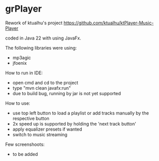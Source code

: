# grPlayer
Rework of ktualhu's project https://github.com/ktualhu/ktPlayer-Music-Player

coded in Java 22 with using JavaFx.

The following libraries were using:
  - mp3agic
  - jfoenix

How to run in IDE:
  - open cmd and cd to the project
  - type "mvn clean javafx:run"
  - due to build bug, running by jar is not yet supported

  
How to use:
  - use top left button to load a playlist or add tracks manually by the respective button 
  - 2x speed up is supported by holding the 'next track button'
  - apply equalizer presets if wanted
  - switch to music streaming

Few screenshoots:
  - to be added


 
